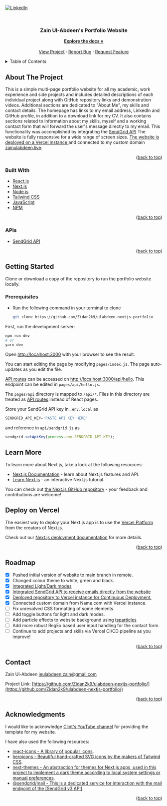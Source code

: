 <div id="top"></div>



<!-- PROJECT SHIELDS -->
<!--
*** I'm using markdown "reference style" links for readability.
*** Reference links are enclosed in brackets [ ] instead of parentheses ( ).
*** See the bottom of this document for the declaration of the reference variables
*** for contributors-url, forks-url, etc. This is an optional, concise syntax you may use.
*** https://www.markdownguide.org/basic-syntax/#reference-style-links
-->

[![LinkedIn][linkedin-shield]][linkedin-url]



<!-- PROJECT LOGO -->
<br />
<div align="center">
 
  <h3 align="center">Zain Ul-Abdeen's Portfolio Website</h3>
  <p align="center">
    <a href="https://github.com/Zidan2k9/ulabdeen-nextjs-portfolio"><strong>Explore the docs »</strong></a>
    <br />
    <br />
    <a href="https://www.zainulabdeen.live/">View Project</a>
    ·
    <a href="https://github.com/Zidan2k9/ulabdeen-nextjs-portfolio//issues">Report Bug</a>
    ·
    <a href="https://github.com/Zidan2k9/ulabdeen-nextjs-portfolio">Request Feature</a>
  </p>
</div>



<!-- TABLE OF CONTENTS -->
<details>
  <summary>Table of Contents</summary>
  <ol>
    <li>
      <a href="#about-the-project">About The Project</a>
      <ul>
        <li><a href="#built-with">Built With</a></li>
        <li><a href="#built-with">APIs</a></li>
      </ul>
    </li>
    <li>
      <a href="#getting-started">Getting Started</a>
      <ul>
        <li><a href="#prerequisites">Prerequisites</a></li>
      </ul>
    </li>
    <li><a href="#roadmap">Roadmap</a></li>
    <li><a href="#contact">Contact</a></li>
    <li><a href="#acknowledgments">Acknowledgments</a></li>
  </ol>
</details>



<!-- ABOUT THE PROJECT -->
## About The Project



This is a simple multi-page portfolio website for all my academic, work experience and side projects and includes detailed descriptions of each individual project along with GitHub repository links and demonstration videos. Additional sections are dedicated to "About Me", my skills and contact details. The homepage has links to my email address, LinkedIn and GitHub profile, in addition to a download link for my CV. It also contains sections related to information about my skills, myself and a working contact form that will forward the user's message directly to my email. This functionality was accomplished by integrating the [SendGrid API](https://docs.sendgrid.com/for-developers/sending-email/quickstart-nodejs)  The website is fully responsive for a wide range of screen sizes. [The website is deployed on a Vercel instance ](https://github.com/Zidan2k9/ulabdeen-nextjs-portfolio/deployments/activity_log?environment=Production) and connected to my custom domain [zainulabdeen.live](https://www.zainulabdeen.live).



<p align="right">(<a href="#top">back to top</a>)</p>



### Built With

* [React.js](https://reactjs.org/)
* [Next.js](https://nextjs.org/)
* [Node.js](https://nodejs.org/en/)
* [Tailwind CSS](https://tailwindcss.com/)
* [JavaScript](https://www.javascript.com/)
* [NPM](https://www.npmjs.com/)

<p align="right">(<a href="#top">back to top</a>)</p>

### APIs

* [SendGrid API](https://docs.sendgrid.com/for-developers/sending-email/quickstart-nodejs)

<p align="right">(<a href="#top">back to top</a>)</p>

<!-- GETTING STARTED -->
## Getting Started

Clone or download a copy of the repository to run the portfolio website locally.

### Prerequisites

* Run the following command in your terminal to clone
  ```sh
  git clone https://github.com/Zidan2k9/ulabdeen-nextjs-portfolio
  ```
First, run the development server:

```bash
npm run dev
# or
yarn dev
```

Open [http://localhost:3000](http://localhost:3000) with your browser to see the result.

You can start editing the page by modifying `pages/index.js`. The page auto-updates as you edit the file.

[API routes](https://nextjs.org/docs/api-routes/introduction) can be accessed on [http://localhost:3000/api/hello](http://localhost:3000/api/hello). This endpoint can be edited in `pages/api/hello.js`.

The `pages/api` directory is mapped to `/api/*`. Files in this directory are treated as [API routes](https://nextjs.org/docs/api-routes/introduction) instead of React pages.

 Store your SendGrid API key in `.env.local` as
 ```js
 SENDGRID_API_KEY='PASTE API KEY HERE'
 ```
 and reference in  `api/sendgrid.js` as
   ```js
   sendgrid.setApiKey(process.env.SENDGRID_API_KEY);
   ```

## Learn More

To learn more about Next.js, take a look at the following resources:

- [Next.js Documentation](https://nextjs.org/docs) - learn about Next.js features and API.
- [Learn Next.js](https://nextjs.org/learn) - an interactive Next.js tutorial.

You can check out [the Next.js GitHub repository](https://github.com/vercel/next.js/) - your feedback and contributions are welcome!

## Deploy on Vercel

The easiest way to deploy your Next.js app is to use the [Vercel Platform](https://vercel.com/new?utm_medium=default-template&filter=next.js&utm_source=create-next-app&utm_campaign=create-next-app-readme) from the creators of Next.js.

Check out our [Next.js deployment documentation](https://nextjs.org/docs/deployment) for more details.

<p align="right">(<a href="#top">back to top</a>)</p>







<!-- ROADMAP -->
## Roadmap
- [x] Pushed initial version of website to main branch in remote.
- [x] Changed colour theme to white, green and black.
- [x] [Integrated Light/Dark modes](https://tailwindcss.com/docs/dark-mode)
- [x] [Integrated SendGrid API to receive emails directly from the website ](https://docs.sendgrid.com/for-developers/sending-email/quickstart-nodejs) 
- [x] [Deployed repository to Vercel instance for Continuous Deployment.](https://vercel.com/guides/deploying-nextjs-with-vercel)
- [x] Connected custom domain from Name.com with Vercel instance.
- [ ]  Fix unresolved CSS formatting of some elements.
- [ ] Add toggle buttons for light and dark modes.
- [ ] Add particle effects to website background using [tsparticles](https://www.npmjs.com/package/tsparticles)
- [ ] Add more robust RegEx based user input handling for the contact form.
- [ ]  Continue to add projects and skills via Vercel CI/CD pipeline as you improve! 
<p align="right">(<a href="#top">back to top</a>)</p>


<!-- CONTACT -->
## Contact

Zain Ul-Abdeen ieulabdeen.zain@gmail.com

Project Link: [https://github.com/Zidan2k9/ulabdeen-nextjs-portfolio/](https://github.com/Zidan2k9/ulabdeen-nextjs-portfolio/)

<p align="right">(<a href="#top">back to top</a>)</p>



<!-- ACKNOWLEDGMENTS -->
## Acknowledgments

I would like to acknowledge [Clint's YouTube channel](https://www.youtube.com/channel/UCmT9TwcIb_yAe7-Uqhn3fBA) for providing the template for my website.

I have also used the following resources: 

* [react-icons - A library of popular icons](https://react-icons.github.io/react-icons/).
* [heroicons -  Beautiful hand-crafted SVG icons,by the makers of Tailwind CSS](https://heroicons.com/).
* [next-themes - An abstraction for themes for Next.js apps, used in this project to implement a dark theme according to local system settings or manual preferences](https://www.npmjs.com/package/next-themes).
* [@sendgrid/mail - This is a dedicated service for interaction with the mail endpoint of the [SendGrid v3 API]](https://www.npmjs.com/package/@sendgrid/mail)


<p align="right">(<a href="#top">back to top</a>)</p>



<!-- MARKDOWN LINKS & IMAGES -->
<!-- https://www.markdownguide.org/basic-syntax/#reference-style-links -->
[contributors-url]: https://github.com/othneildrew/Best-README-Template/graphs/contributors
[forks-shield]: https://img.shields.io/github/forks/othneildrew/Best-README-Template.svg?style=for-the-badge
[forks-url]: https://github.com/othneildrew/Best-README-Template/network/members
[stars-shield]: https://img.shields.io/github/stars/othneildrew/Best-README-Template.svg?style=for-the-badge
[stars-url]: https://github.com/othneildrew/Best-README-Template/stargazers
[license-shield]: https://img.shields.io/github/license/othneildrew/Best-README-Template.svg?style=for-the-badge
[license-url]: https://github.com/othneildrew/Best-README-Template/blob/master/LICENSE.txt
[linkedin-shield]: https://img.shields.io/badge/-LinkedIn-black.svg?style=for-the-badge&logo=linkedin&colorB=555
[linkedin-url]: https://linkedin.com/in/zainulabdeen1
